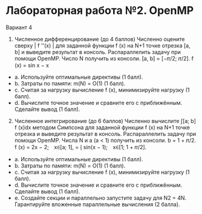 # Лабораторная работа №2. OpenMP
Вариант 4
1.	Численное дифференцирование (до 4 баллов) 
Численно оцените сверху | f ''(x) | для заданной функции f (x) на N+1 точке отрезка [a, b] и выведите результат в консоль. Распараллелить задачу при помощи OpenMP. Число N получить из консоли.
[a, b] = [−𝜋/2; 𝜋/2].
f (x)	= sin x − x
+ a.	Используйте оптимальные директивы (1 балл).
+ b.	Затраты по памяти: m(N) = O(1) (1 балл).
+ c.	Считая за нагрузку вычисление f (x), минимизируйте нагрузку (1 балл).
+ d.	Вычислите точное значение и сравните его с приближённым. Сделайте вывод (1 балл). 

2.	Численное интегрирование (до 6 баллов)
Численно вычислите ∫[a; b] f (x)dx методом Симпсона для заданной функции f (x) на N+1 точке отрезка и выведите результат в консоль. Распараллелить задачу при помощи OpenMP. Числа N и a (a < 1) получить из консоли.
	b = 1 + 𝜋/2.
f (x)	=    2x − 2; x∈[a; 1],
	= ⎨ sin(x − 1); x∈[1; 1 + 𝜋/2]. 
+ a.	Используйте оптимальные директивы (1 балл).
+ b.	Затраты по памяти: m(N) = O(1) (1 балл).
+ c.	Считая за нагрузку вычисление f (x), минимизируйте нагрузку (1 балл).
+ d.	Вычислите точное значение и сравните его с приближённым. Сделайте вывод (1 балл).
+ e.	Создайте секции и параллельно запустите задачу для N2 = 4N. Гарантируйте вложенные параллельные вычисления (2 балла).
